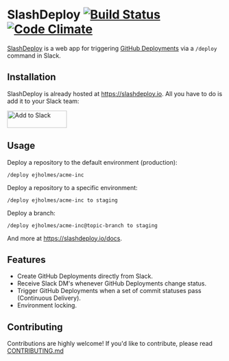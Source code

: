 # SlashDeploy [![Build Status](https://travis-ci.org/remind101/slashdeploy.svg?branch=master)](https://travis-ci.org/remind101/slashdeploy) [![Code Climate](https://codeclimate.com/github/remind101/slashdeploy/badges/gpa.svg)](https://codeclimate.com/github/remind101/slashdeploy)

[SlashDeploy](https://slashdeploy.io) is a web app for triggering [GitHub
Deployments](https://developer.github.com/v3/repos/deployments/) via a `/deploy`
command in Slack.

## Installation

SlashDeploy is already hosted at https://slashdeploy.io. All you have to do is
add it to your Slack team:

<a href="https://slashdeploy.io/slack/install"><img alt="Add to Slack"
height="40" width="139"
src="https://platform.slack-edge.com/img/add_to_slack@2x.png"></a>

## Usage

Deploy a repository to the default environment (production):

```console
/deploy ejholmes/acme-inc
```

Deploy a repository to a specific environment:

```console
/deploy ejholmes/acme-inc to staging
```

Deploy a branch:

```console
/deploy ejholmes/acme-inc@topic-branch to staging
```

And more at <https://slashdeploy.io/docs>.

## Features

* Create GitHub Deployments directly from Slack.
* Receive Slack DM's whenever GitHub Deployments change status.
* Trigger GitHub Deployments when a set of commit statuses pass (Continuous
  Delivery).
* Environment locking.

## Contributing

Contributions are highly welcome! If you'd like to contribute, please read
[CONTRIBUTING.md](./CONTRIBUTING.md)
